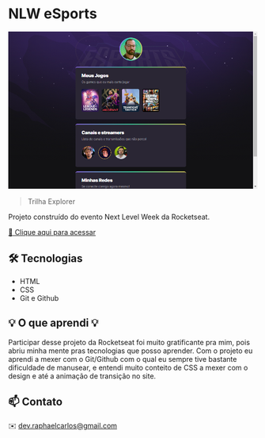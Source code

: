 # NLW eSports

![preview](./.github/preview.png)

> Trilha Explorer

Projeto construído do evento Next Level Week da Rocketseat.

[🔗 Clique aqui para acessar](https://devph43l.github.io/nlw-esports-explorer/)

## 🛠️ Tecnologias

- HTML
- CSS
- Git e Github

## 💡 O que aprendi 💡

Participar desse projeto da Rocketseat foi muito gratificante pra mim, pois abriu minha mente pras tecnologias que posso aprender. Com o projeto eu aprendi a mexer com o Git/Github com o qual eu sempre tive bastante dificuldade de manusear, e entendi muito conteito de CSS a mexer com o design e até a animação de transição no site.

## 📫 Contato

✉️ dev.raphaelcarlos@gmail.com 